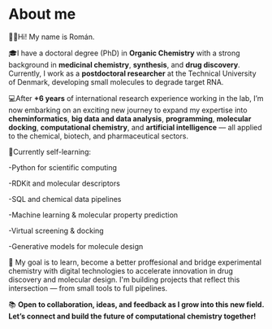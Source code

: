 # About me
🙋‍♂️Hi! My name is Román.

🎓I have a doctoral degree (PhD) in **Organic Chemistry** with a strong background in **medicinal chemistry**, **synthesis**, and **drug discovery**. Currently, I work as a **postdoctoral researcher** at the Technical University of Denmark, developing small molecules to degrade target RNA. 

💻After **+6 years** of international research experience working in the lab, I’m now embarking on an exciting new journey to expand my expertise into **cheminformatics**, **big data and data analysis**, **programming**, **molecular docking**, **computational chemistry**, and **artificial intelligence** — all applied to the chemical, biotech, and pharmaceutical sectors. 

🧠Currently self-learning:

  -Python for scientific computing
  
  -RDKit and molecular descriptors
  
  -SQL and chemical data pipelines
  
  -Machine learning & molecular property prediction
  
  -Virtual screening & docking
  
  -Generative models for molecule design

🔬 My goal is to learn, become a better proffesional and bridge experimental chemistry with digital technologies to accelerate innovation in drug discovery and molecular design. I'm building projects that reflect this intersection — from small tools to full pipelines.

📚 **Open to collaboration, ideas, and feedback as I grow into this new field. Let’s connect and build the future of computational chemistry together!**
